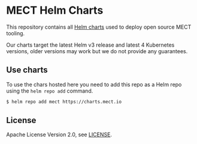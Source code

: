 # MECT Helm Charts
This repository contains all [Helm charts](https://helm.sh/) used to deploy open source MECT tooling.

Our charts target the latest Helm v3 release and latest 4 Kubernetes versions, older versions may work but we do not provide any guarantees.

## Use charts
To use the chars hosted here you need to add this repo as a Helm repo using the `helm repo add` command.
```bash
$ helm repo add mect https://charts.mect.io
```

## License
Apache License Version 2.0, see [LICENSE](LICENSE).
